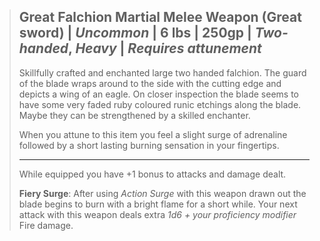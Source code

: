 > **Great Falchion**
> Martial Melee Weapon (Great sword) | *Uncommon* | 6 lbs | 250gp | *Two-handed*, *Heavy* | *Requires attunement*
> ---
> Skillfully crafted and enchanted large two handed falchion. The guard of the blade wraps around to the side with the cutting edge and depicts a wing of an eagle. On closer inspection the blade seems to have some very faded ruby coloured runic etchings along the blade. Maybe they can be strengthened by a skilled enchanter. 
> 
> When you attune to this item you feel a slight surge of adrenaline followed by a short lasting burning sensation in your fingertips.
> 
> ---
> While equipped you have +1 bonus to attacks and damage dealt.
> 
>**Fiery Surge**: After using *Action Surge* with this weapon drawn out the blade begins to burn with a bright flame for a short while. Your next attack with this weapon deals extra *1d6 + your proficiency modifier* Fire damage.